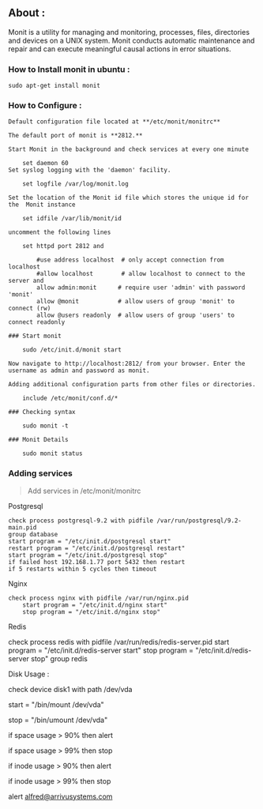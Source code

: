 ## About :

Monit is a utility for managing and monitoring, processes, files, directories and devices on a UNIX system. Monit conducts automatic maintenance and repair and can execute meaningful causal actions in error situations.

### How to Install monit in ubuntu :

	sudo apt-get install monit

### How to Configure :

	Default configuration file located at **/etc/monit/monitrc**
	
	The default port of monit is **2812.**

	Start Monit in the background and check services at every one minute
		
		set daemon 60
	Set syslog logging with the 'daemon' facility.

		set logfile /var/log/monit.log
	
	Set the location of the Monit id file which stores the unique id for the  Monit instance

		set idfile /var/lib/monit/id

	uncomment the following lines

		set httpd port 2812 and

		    #use address localhost  # only accept connection from localhost
		    #allow localhost        # allow localhost to connect to the server and
		    allow admin:monit      # require user 'admin' with password 'monit'
		    allow @monit           # allow users of group 'monit' to connect (rw)
		    allow @users readonly  # allow users of group 'users' to connect readonly

	### Start monit 

		sudo /etc/init.d/monit start

	Now navigate to http://localhost:2812/ from your browser. Enter the username as admin and password as monit. 

	Adding additional configuration parts from other files or directories.

 		include /etc/monit/conf.d/*

	### Checking syntax

		sudo monit -t

	### Monit Details

		sudo monit status
	


### Adding services 

   > Add services in /etc/monit/monitrc


Postgresql

	check process postgresql-9.2 with pidfile /var/run/postgresql/9.2-main.pid
	group database
	start program = "/etc/init.d/postgresql start"
	restart program = "/etc/init.d/postgresql restart"
	start program = "/etc/init.d/postgresql stop"
	if failed host 192.168.1.77 port 5432 then restart
	if 5 restarts within 5 cycles then timeout


Nginx

	check process nginx with pidfile /var/run/nginx.pid
	    start program = "/etc/init.d/nginx start"
	    stop program = "/etc/init.d/nginx stop"


Redis

check process redis with pidfile /var/run/redis/redis-server.pid
  start program = "/etc/init.d/redis-server start"
  stop program = "/etc/init.d/redis-server stop"
  group redis


Disk Usage :

check device disk1 with path /dev/vda  

 start = "/bin/mount /dev/vda"

 stop = "/bin/umount /dev/vda"

  if space usage > 90% then alert

 if space usage > 99% then stop

  if inode usage > 90% then alert

  if inode usage > 99% then stop

   alert alfred@arrivusystems.com